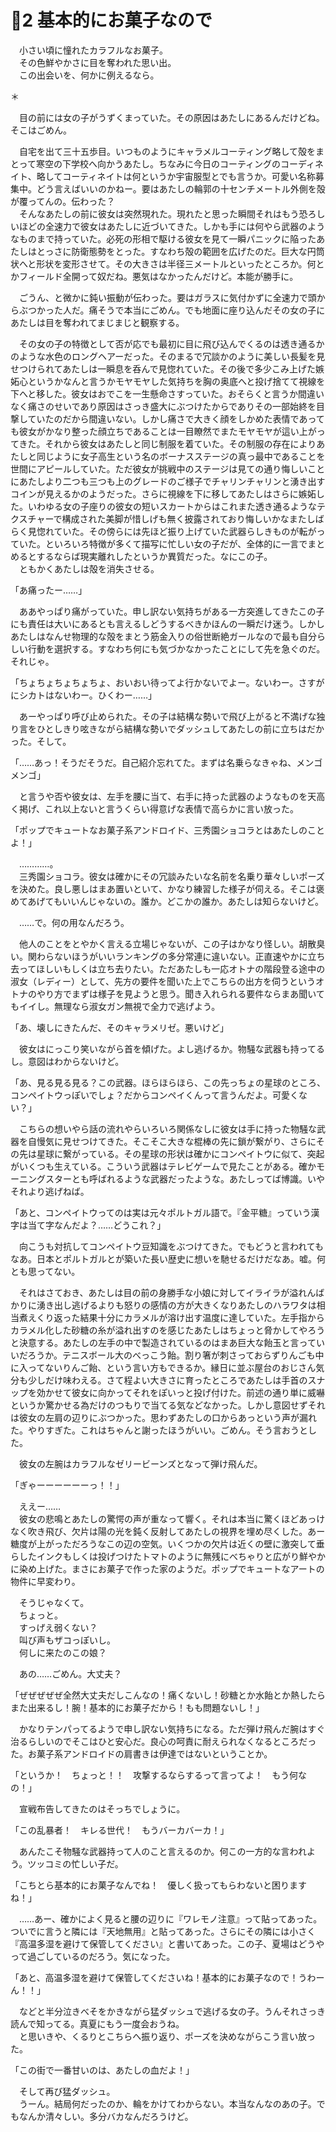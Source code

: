 ﻿# 🍬2 基本的にお菓子なので

　小さい頃に憧れたカラフルなお菓子。  
　その色鮮やかさに目を奪われた思い出。  
　この出会いを、何かに例えるなら。

＊

　目の前には女の子がうずくまっていた。その原因はあたしにあるんだけどね。そこはごめん。

　自宅を出て三十五歩目。いつものようにキャラメルコーティング略して殻をまとって寒空の下学校へ向かうあたし。ちなみに今日のコーティングのコーディネイト、略してコーティネイトは何というか宇宙服型とでも言うか。可愛い名称募集中。どう言えばいいのかねー。要はあたしの輪郭の十センチメートル外側を殻が覆ってんの。伝わった？  
　そんなあたしの前に彼女は突然現れた。現れたと思った瞬間それはもう恐ろしいほどの全速力で彼女はあたしに近づいてきた。しかも手には何やら武器のようなものまで持っていた。必死の形相で駆ける彼女を見て一瞬パニックに陥ったあたしはとっさに防衛態勢をとった。すなわち殻の範囲を広げたのだ。巨大な円筒状へと形状を変形させて。その大きさは半径三メートルといったところか。何とかフィールド全開って奴だね。悪気はなかったんだけど。本能が勝手に。

　ごうん、と微かに鈍い振動が伝わった。要はガラスに気付かずに全速力で頭からぶつかった人だ。痛そうで本当にごめん。でも地面に座り込んだその女の子にあたしは目を奪われてまじまじと観察する。

　その女の子の特徴として否が応でも最初に目に飛び込んでくるのは透き通るかのような水色のロングヘアーだった。そのまるで冗談かのように美しい長髪を見せつけられてあたしは一瞬息を呑んで見惚れていた。その後で多少こみ上げた嫉妬心というかなんと言うかモヤモヤした気持ちを胸の奥底へと投げ捨てて視線を下へと移した。彼女はおでこを一生懸命さすっていた。おそらくと言うか間違いなく痛さのせいであり原因はさっき盛大にぶつけたからでありその一部始終を目撃していたのだから間違いない。しかし痛さで大きく顔をしかめた表情であっても彼女がかなり整った顔立ちであることは一目瞭然でまたモヤモヤが這い上がってきた。それから彼女はあたしと同じ制服を着ていた。その制服の存在によりあたしと同じように女子高生という名のボーナスステージの真っ最中であることを世間にアピールしていた。ただ彼女が挑戦中のステージは見ての通り悔しいことにあたしより二つも三つも上のグレードのご様子でチャリンチャリンと湧き出すコインが見えるかのようだった。さらに視線を下に移してあたしはさらに嫉妬した。いわゆる女の子座りの彼女の短いスカートからはこれまた透き通るようなテクスチャーで構成された美脚が惜しげも無く披露されており悔しいかなまたしばらく見惚れていた。その傍らには先ほど振り上げていた武器らしきものが転がっていた。といろいろ特徴が多くて描写に忙しい女の子だが、全体的に一言でまとめるとするならば現実離れしたというか異質だった。なにこの子。  
　ともかくあたしは殻を消失させる。

「あ痛ったー……」

　ああやっぱり痛がっていた。申し訳ない気持ちがある一方突進してきたこの子にも責任は大いにあるとも言えるしどうするべきかほんの一瞬だけ迷う。しかしあたしはなんせ物理的な殻をまとう筋金入りの俗世断絶ガールなので最も自分らしい行動を選択する。すなわち何にも気づかなかったことにして先を急ぐのだ。それじゃ。

「ちょちょちょちょちょ、おいおい待ってよ行かないでよー。ないわー。さすがにシカトはないわー。ひくわー……」

　あーやっぱり呼び止められた。その子は結構な勢いで飛び上がると不満げな独り言をひとしきり呟きながら結構な勢いでダッシュしてあたしの前に立ちはだかった。そして。

「……あっ！そうだそうだ。自己紹介忘れてた。まずは名乗らなきゃね、メンゴメンゴ」

　と言うや否や彼女は、左手を腰に当て、右手に持った武器のようなものを天高く掲げ、これ以上ないと言うくらい得意げな表情で高らかに言い放った。

「ポップでキュートなお菓子系アンドロイド、三秀園ショコラとはあたしのことよ！」

　…………。  
　三秀園ショコラ。彼女は確かにその冗談みたいな名前を名乗り華々しいポーズを決めた。良し悪しはまあ置いといて、かなり練習した様子が伺える。そこは褒めてあげてもいいんじゃないの。誰か。どこかの誰か。あたしは知らないけど。

　……で。何の用なんだろう。

　他人のことをとやかく言える立場じゃないが、この子はかなり怪しい。胡散臭い。関わらないほうがいいランキングの多分常連に違いない。正直速やかに立ち去ってほしいもしくは立ち去りたい。ただあたしも一応オトナの階段登る途中の淑女（レディー）として、先方の要件を聞いた上でこちらの出方を伺うというオトナのやり方でまずは様子を見ようと思う。聞き入れられる要件ならまあ聞いてもイイし。無理なら淑女ガン無視で全力で逃げよう。

「あ、壊しにきたんだ、そのキャラメリゼ。悪いけど」

　彼女はにっこり笑いながら首を傾げた。よし逃げるか。物騒な武器も持ってるし。意図はわからないけど。

「あ、見る見る見る？この武器。ほらほらほら、この先っちょの星球のところ、コンペイトウっぽいでしょ？だからコンペイくんって言うんだよ。可愛くない？」

　こちらの想いやら話の流れやらいろいろ関係なしに彼女は手に持った物騒な武器を自慢気に見せつけてきた。そこそこ大きな棍棒の先に鎖が繋がり、さらにその先は星球に繋がっている。その星球の形状は確かにコンペイトウに似て、突起がいくつも生えている。こういう武器はテレビゲームで見たことがある。確かモーニングスターとも呼ばれるような武器だったような。あたしってば博識。いやそれより逃げねば。

「あと、コンペイトウってのは実は元々ポルトガル語で。『金平糖』っていう漢字は当て字なんだよ？……どうこれ？」

　向こうも対抗してコンペイトウ豆知識をぶつけてきた。でもどうと言われてもなあ。日本とポルトガルとが築いた長い歴史に想いを馳せるだけだなあ。嘘。何とも思ってない。

　それはさておき、あたしは目の前の身勝手な小娘に対してイライラが溢れんばかりに湧き出し逃げるよりも怒りの感情の方が大きくなりあたしのハラワタは相当煮えくり返った結果十分にカラメルが溶け出す温度に達していた。左手指からカラメル化した砂糖の糸が溢れ出すのを感じたあたしはちょっと脅かしてやろうと決意する。あたしの左手の中で製造されているのはまあ巨大な飴玉と言っていいだろうか。テニスボール大のべっこう飴。割り箸が刺さっておらずりんごも中に入ってないりんご飴、という言い方もできるか。縁日に並ぶ屋台のおじさん気分も少しだけ味わえる。さて程よい大きさに育ったところであたしは手首のスナップを効かせて彼女に向かってそれをぽいっと投げ付けた。前述の通り単に威嚇というか驚かせる為だけのつもりで当てる気などなかった。しかし意図せずそれは彼女の左肩の辺りにぶつかった。思わずあたしの口からあっという声が漏れた。やりすぎた。これはちゃんと謝ったほうがいい。ごめん。そう言おうとした。

　彼女の左腕はカラフルなゼリービーンズとなって弾け飛んだ。

「ぎゃーーーーーーっ！！」

　ええー……  
　彼女の悲鳴とあたしの驚愕の声が重なって響く。それは本当に驚くほどあっけなく吹き飛び、欠片は陽の光を鈍く反射してあたしの視界を埋め尽くした。あー糖度が上がっただろうなこの辺の空気。いくつかの欠片は近くの壁に激突して垂らしたインクもしくは投げつけたトマトのように無残にべちゃりと広がり鮮やかに染め上げた。まさにお菓子で作った家のようだ。ポップでキュートなアートの物件に早変わり。

　そうじゃなくて。  
　ちょっと。  
　すっげえ弱くない？  
　叫び声もザコっぽいし。  
　何しに来たのこの娘？

　あの……ごめん。大丈夫？

「ぜぜぜぜぜ全然大丈夫だしこんなの！痛くないし！砂糖とか水飴とか熱したらまた出来るし！腕！基本的にお菓子だから！もも問題ないし！」

　かなりテンパってるようで申し訳ない気持ちになる。ただ弾け飛んだ腕はすぐ治るらしいのでそこはひと安心だ。良心の呵責に耐えられなくなるところだった。お菓子系アンドロイドの肩書きは伊達ではないということか。

「というか！　ちょっと！！　攻撃するならするって言ってよ！　もう何なの！」

　宣戦布告してきたのはそっちでしょうに。

「この乱暴者！　キレる世代！　もうバーカバーカ！」

　あんたこそ物騒な武器持って人のこと言えるのか。何この一方的な言われよう。ツッコミの忙しい子だ。

「こちとら基本的にお菓子なんでね！　優しく扱ってもらわないと困りますね！」

　……あー、確かによく見ると腰の辺りに『ワレモノ注意』って貼ってあった。ついでに言うと隣には『天地無用』と貼ってあった。さらにその隣には小さく『高温多湿を避けて保管してください』と書いてあった。この子、夏場はどうやって過ごしているのだろう。気になった。

「あと、高温多湿を避けて保管してくださいね！基本的にお菓子なので！うわーん！！」

　などと半分泣きべそをかきながら猛ダッシュで逃げる女の子。うんそれさっき読んで知ってる。真夏にもう一度会おうね。  
　と思いきや、くるりとこちらへ振り返り、ポーズを決めながらこう言い放った。

「この街で一番甘いのは、あたしの血だよ！」

　そして再び猛ダッシュ。  
　うーん。結局何だったのか、輪をかけてわからない。本当なんなのあの子。でもなんか清々しい。多分バカなんだろうけど。